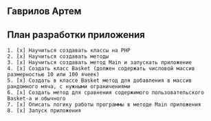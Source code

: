 ## Гаврилов Артем

## План разработки приложения
    1. [x] Научиться создавать классы на PHP
    2. [x] Научиться создавать методы 
    3. [x] Научиться создавать метод Main и запускать приложение
    4. [x] Создать класс Basket (должен содержать числовой массив размерностью 10 или 100 ячеек) 
    5. [x] Создать в классе Basket метод для добавления в массив рандомного мяча, с нужными ограничениями
    6. [x] Создать метод для сравнения содержимого пользовательского Basket-а и обычного
    7. [x] Описать логику работы программы в методе Main приложения
    8. [x] Запуск приложения
